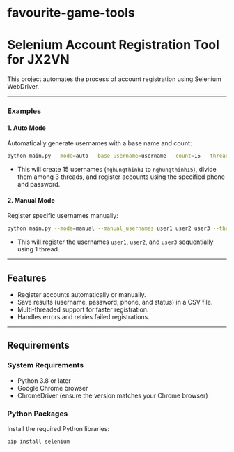 # favourite-game-tools

# **Selenium Account Registration Tool for JX2VN**

This project automates the process of account registration using Selenium WebDriver.

---

### **Examples**

#### **1. Auto Mode**
Automatically generate usernames with a base name and count:
```bash
python main.py --mode=auto --base_username=username --count=15 --threads=3 --phone=012345678912 --password=123456
```
- This will create 15 usernames (`nghungthinh1` to `nghungthinh15`), divide them among 3 threads, and register accounts using the specified phone and password.

#### **2. Manual Mode**
Register specific usernames manually:
```bash
python main.py --mode=manual --manual_usernames user1 user2 user3 --threads=1 --phone=012345678912 --password=123456
```
- This will register the usernames `user1`, `user2`, and `user3` sequentially using 1 thread.

---

## **Features**
- Register accounts automatically or manually.
- Save results (username, password, phone, and status) in a CSV file.
- Multi-threaded support for faster registration.
- Handles errors and retries failed registrations.

---

## **Requirements**

### **System Requirements**
- Python 3.8 or later
- Google Chrome browser
- ChromeDriver (ensure the version matches your Chrome browser)

### **Python Packages**
Install the required Python libraries:
```bash
pip install selenium
